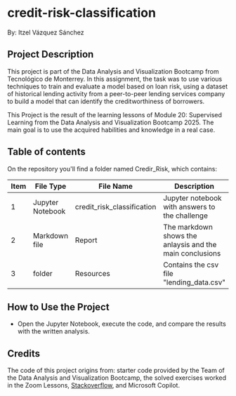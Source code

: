 # credit-risk-classification
By: Itzel Vázquez Sánchez

## Project Description 

This project is part of the Data Analysis and Visualization Bootcamp from Tecnológico de Monterrey. In this assignment, the task was to use various techniques to train and evaluate a model based on loan risk, using a dataset of historical lending activity from a peer-to-peer lending services company to build a model that can identify the creditworthiness of borrowers.

This Project is the result of the learning lessons of Module 20: Supervised Learning from the Data Analysis and Visualization Bootcamp 2025. The main goal is to use the acquired habilities and knowledge in a real case. 

## Table of contents 

On the repository you'll find a folder named Credir_Risk, which contains:

| Item  |   File Type          |         File Name              |           Description                                    |
| ----- | -------------------  | ------------------------------ | -------------------------------------------------------  |
|   1   | Jupyter Notebook     |  credit_risk_classification    |  Jupyter notebook with answers to the challenge          |
|   2   |   Markdown file      |   Report                       | The markdown shows the anlaysis and the main conclusions |
|   3   |   folder             |          Resources             | Contains the csv file "lending_data.csv"                 |

## How to Use the Project

* Open the Jupyter Notebook, execute the code, and compare the results with the written analysis.

## Credits
The code of this project origins from: starter code provided by the Team of the Data Analysis and Visualization Bootcamp, the solved exercises worked in the Zoom Lessons, [Stackoverflow](https://stackoverflow.com/), and Microsoft Copilot.

